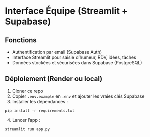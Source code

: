 
# Interface Équipe (Streamlit + Supabase)

## Fonctions
- Authentification par email (Supabase Auth)
- Interface Streamlit pour saisie d’humeur, RDV, idées, tâches
- Données stockées et sécurisées dans Supabase (PostgreSQL)

## Déploiement (Render ou local)
1. Cloner ce repo
2. Copier `.env.example` en `.env` et ajouter les vraies clés Supabase
3. Installer les dépendances :
```
pip install -r requirements.txt
```
4. Lancer l’app :
```
streamlit run app.py
```
